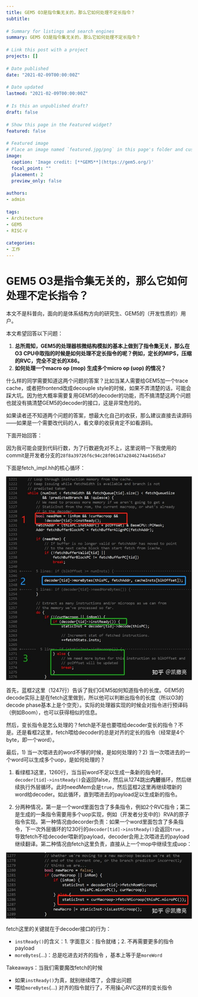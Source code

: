 ```yaml
---
title: GEM5 O3是指令集无关的，那么它如何处理不定长指令？
subtitle: 

# Summary for listings and search engines
summary: GEM5 O3是指令集无关的，那么它如何处理不定长指令？

# Link this post with a project
projects: []

# Date published
date: "2021-02-09T00:00:00Z"

# Date updated
lastmod: "2021-02-09T00:00:00Z"

# Is this an unpublished draft?
draft: false

# Show this page in the Featured widget?
featured: false

# Featured image
# Place an image named `featured.jpg/png` in this page's folder and customize its options here.
image:
  caption: 'Image credit: [**GEM5**](https://gem5.org/)'
  focal_point: ""
  placement: 2
  preview_only: false

authors:
- admin

tags:
- Architecture
- GEM5
- RISC-V

categories:
- 工作
---
```


# GEM5 O3是指令集无关的，那么它如何处理不定长指令？



本文不是科普向，面向的是体系结构方向的研究生、GEM5的（开发性质的）用户。

本文希望回答以下问题：

1. **总所周知，GEM5的处理器核微结构模拟的基本上做到了指令集无关，那么在O3 CPU中取指的时候是如何处理不定长指令的呢？例如，定长的MIPS，压缩的RVC，完全不定长的X86。**
2. **如何处理一个macro op (mop) 生成多个micro op (uop) 的情况？**

什么样的同学需要知道这两个问题的答案？比如当某人需要给GEM5加一个trace cache，或者把frontend改成decouple  style的时候，如果不弄清楚的话，可能会踩大坑。因为他大概率需要复用GEM5的decoder的功能，而不搞清楚这两个问题也就没有搞清楚GEM5的decoder的接口，这是非常危险的。

如果读者还不知道两个问题的答案，想最大化自己的收获，那么建议直接去读源码——如果是一个需要改代码的人，看文章的收获肯定不如看源码。

下面开始回答：

因为我可能会提到代码行数，为了行数避免对不上，这里说明一下我使用的commit是开发者分支的`28f8a39726f6c94c28f06147a2846274a416d5a7 ` 

下面是fetch_impl.hh的核心循环：

![img](f1.jpg)

首先，蓝框2这里（1247行）告诉了我们GEM5如何知道指令的长度。GEM5的decode实际上是在fetch这里做到，所以他可以判断出指令的长度（所以O3的decode phase基本上是个空壳）。实际的处理器实现的时候会对指令进行预译码（例如Boom），也可以获得相似的信息。

然后，变长指令是怎么处理的？fetch是不是也要喂给decoder变长的指令？不是。还是看框2这里，fetch喂给decoder的总是对齐的定长的指令（经常是4个byte，即一个word）。

最后，1) 当一次喂进去的word不够的时候，是如何处理的？2) 当一次喂进去的一个word可以生成多个uop，是如何处理的？

1) 看绿框3这里，1260行，当当前word不足以生成一条新的指令时，`decoder[tid]->instReady()`会返回false，然后从1274跳出**内层**循环，然后继续执行外层循环。此时needMem会是`true`，然后蓝框2这里再继续喂新的word给decoder。如此循环，直到喂进去的payload足以生成新的指令。

2)  分两种情况，第一是一个word里面包含了多条指令，例如2个RVC指令；第二是生成的一条指令需要用多个uop实现，例如（开发者分支中的）RVA的原子指令实现。第一种情况由decorder负责：如果一个word里面包含了多条指令，下一次外层循环的1230行的`decoder[tid]->instReady()`会返回`true` ，导致fetch不给decoder喂新的payload，decoder会用上次喂进去的payload继续翻译。第二种情况由fetch这里负责，直接从上一个mop中继续生成uop：

![img](f2.jpg)

fetch这里的关键就在于decoder接口的行为：

- `instReady()`的含义：1. 字面意义：指令就绪；2. 不再需要更多的指令payload 
- `moreBytes`(...)：总是吃进去对齐的指令 ，基本上等于是`moreWord` 

Takeaways：当我们需要魔改fetch的时候

- 如果`instReady()`为真，就别继续喂了，会撑出问题
- 喂给`moreBytes`(...) 对齐的指令就行了，不用操心RVC这样的变长指令